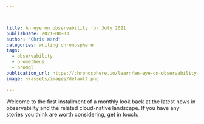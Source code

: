 ```yaml
---



title: An eye on observability for July 2021
publishDate: 2021-08-03
author: "Chris Ward"
categories: writing chronosphere
tags: 
  - observability
  - prometheus
  - promql
publication_url: https://chronosphere.io/learn/an-eye-on-observability-for-july-2021/
image: ~/assets/images/default.png

---
```


Welcome to the first installment of a monthly look back at the latest news in observability and the related cloud-native landscape. If you have any stories you think are worth considering, get in touch.